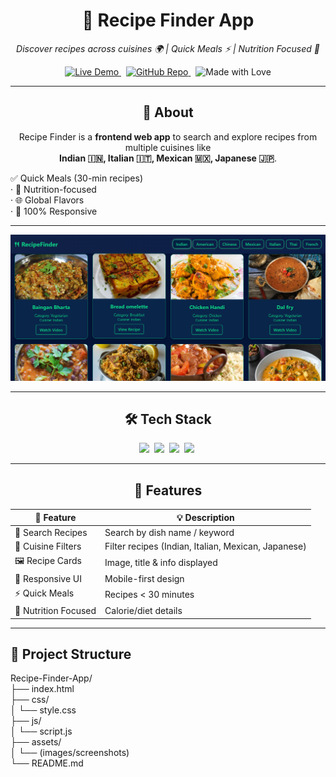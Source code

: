<h1 align="center">🍴 Recipe Finder App</h1>
<p align="center">
  <i>Discover recipes across cuisines 🌍 | Quick Meals ⚡ | Nutrition Focused 🥗</i>
</p>

<p align="center">
  <!-- Live Demo -->
  <a href="https://shivammaurya2002.github.io/Recipe-Finder-App/" target="_blank">
    <img src="https://img.shields.io/badge/🚀 Live%20Demo-1E90FF?style=for-the-badge&logo=google-chrome&logoColor=white" alt="Live Demo">
  </a>
  &nbsp;
  <!-- GitHub Repo -->
  <a href="https://github.com/ShivamMaurya2002/Recipe-Finder-App" target="_blank">
    <img src="https://img.shields.io/badge/GitHub Repo-181717?style=for-the-badge&logo=github&logoColor=white" alt="GitHub Repo">
  </a>
  &nbsp;
  <!-- Made With Love -->
  <img src="https://img.shields.io/badge/Made%20With-❤️ Love-FF1493?style=for-the-badge" alt="Made with Love">
</p>

---

<h2 align="center">📖 About</h2>

<p align="center">
  Recipe Finder is a <b>frontend web app</b> to search and explore recipes from multiple cuisines like <br>
  <b>Indian 🇮🇳, Italian 🇮🇹, Mexican 🇲🇽, Japanese 🇯🇵</b>.
</p>

<p>
  ✅ Quick Meals (30-min recipes) <br>· 🥦 Nutrition-focused <br>· 🌐 Global Flavors <br>· 📱 100% Responsive
</p>

---

<!-- Banner -->
  <div align="center">
  <img src="assets/Home1.png" alt="Recipe Finder Banner" width="800">
  </div>
  
---

<h2 align="center">🛠️ Tech Stack</h2>

<p align="center">
  <img src="https://img.shields.io/badge/HTML5-orange?style=for-the-badge&logo=html5&logoColor=white">&nbsp
  <img src="https://img.shields.io/badge/CSS3-blue?style=for-the-badge&logo=css3&logoColor=white">&nbsp
  <img src="https://img.shields.io/badge/JavaScript-yellow?style=for-the-badge&logo=javascript&logoColor=black">&nbsp
  <img src="https://img.shields.io/badge/GitHub%20Pages-purple?style=for-the-badge&logo=github&logoColor=white">&nbsp
</p>

---

<h2 align="center">🚀 Features</h2>

<div align="center">

| 🌟 Feature | 💡 Description |
|------------|----------------|
| 🔎 Search Recipes | Search by dish name / keyword |
| 🍛 Cuisine Filters | Filter recipes (Indian, Italian, Mexican, Japanese) |
| 🖼️ Recipe Cards | Image, title & info displayed |
| 📱 Responsive UI | Mobile-first design |
| ⚡ Quick Meals | Recipes < 30 minutes |
| 🥗 Nutrition Focused | Calorie/diet details |

</div>

---

<h2>📂 Project Structure</h2>
  
Recipe-Finder-App/</br>
├── index.html</br>├── css/</br>
│   └── style.css</br>
├── js/</br>
│   └── script.js</br>
├── assets/</br>
│   └── (images/screenshots)</br>
└── README.md
